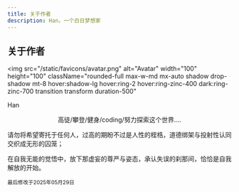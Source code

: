 ```yaml
---
title: 关于作者
description: Han，一个白日梦想家
---
```


## 关于作者

<img
src="/static/favicons/avatar.png"
alt="Avatar"
width="100"
height="100"
className="rounded-full max-w-md mx-auto shadow drop-shadow mt-8 hover:shadow-lg hover:ring-2 hover:ring-zinc-400 dark:ring-zinc-700 transition transform duration-500"

> </img>

<p className="text-center text-xl">Han</p>

<center>高徒/攀登/健身/coding/努力探索这个世界....</center>

请勿将希望寄托于任何人，过高的期盼不过是人性的桎梏，道德绑架与投射性认同交织成无形的囚笼；

在自我无能的觉悟中，放下那虚妄的尊严与姿态，承认失误的刹那间，恰恰是自我解放的开始。

<sup>最后修改于2025年05月29日</sup>
